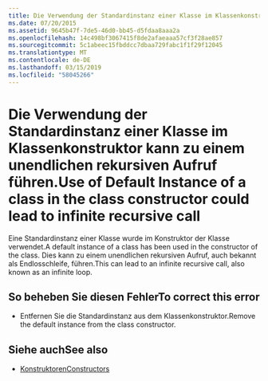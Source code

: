 ```yaml
---
title: Die Verwendung der Standardinstanz einer Klasse im Klassenkonstruktor kann zu einem unendlichen rekursiven Aufruf führen.
ms.date: 07/20/2015
ms.assetid: 9645b47f-7de5-46d0-bb45-d5fdaa8aaa2a
ms.openlocfilehash: 14c498bf3067415f8de2afaeaaa57cf3f28ae857
ms.sourcegitcommit: 5c1abeec15fbddcc7dbaa729fabc1f1f29f12045
ms.translationtype: MT
ms.contentlocale: de-DE
ms.lasthandoff: 03/15/2019
ms.locfileid: "58045266"
---
```

# <a name="use-of-default-instance-of-a-class-in-the-class-constructor-could-lead-to-infinite-recursive-call"></a><span data-ttu-id="81d66-102">Die Verwendung der Standardinstanz einer Klasse im Klassenkonstruktor kann zu einem unendlichen rekursiven Aufruf führen.</span><span class="sxs-lookup"><span data-stu-id="81d66-102">Use of Default Instance of a class in the class constructor could lead to infinite recursive call</span></span>
<span data-ttu-id="81d66-103">Eine Standardinstanz einer Klasse wurde im Konstruktor der Klasse verwendet.</span><span class="sxs-lookup"><span data-stu-id="81d66-103">A default instance of a class has been used in the constructor of the class.</span></span> <span data-ttu-id="81d66-104">Dies kann zu einem unendlichen rekursiven Aufruf, auch bekannt als Endlosschleife, führen.</span><span class="sxs-lookup"><span data-stu-id="81d66-104">This can lead to an infinite recursive call, also known as an infinite loop.</span></span>  
  
## <a name="to-correct-this-error"></a><span data-ttu-id="81d66-105">So beheben Sie diesen Fehler</span><span class="sxs-lookup"><span data-stu-id="81d66-105">To correct this error</span></span>  
  
-   <span data-ttu-id="81d66-106">Entfernen Sie die Standardinstanz aus dem Klassenkonstruktor.</span><span class="sxs-lookup"><span data-stu-id="81d66-106">Remove the default instance from the class constructor.</span></span>  
  
## <a name="see-also"></a><span data-ttu-id="81d66-107">Siehe auch</span><span class="sxs-lookup"><span data-stu-id="81d66-107">See also</span></span>

- [<span data-ttu-id="81d66-108">Konstruktoren</span><span class="sxs-lookup"><span data-stu-id="81d66-108">Constructors</span></span>](~/docs/visual-basic/programming-guide/concepts/object-oriented-programming.md#constructors)
